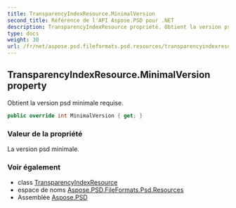```yaml
---
title: TransparencyIndexResource.MinimalVersion
second_title: Référence de l'API Aspose.PSD pour .NET
description: TransparencyIndexResource propriété. Obtient la version psd minimale requise.
type: docs
weight: 30
url: /fr/net/aspose.psd.fileformats.psd.resources/transparencyindexresource/minimalversion/
---
```

## TransparencyIndexResource.MinimalVersion property

Obtient la version psd minimale requise.

```csharp
public override int MinimalVersion { get; }
```

### Valeur de la propriété

La version psd minimale.

### Voir également

* class [TransparencyIndexResource](../)
* espace de noms [Aspose.PSD.FileFormats.Psd.Resources](../../transparencyindexresource/)
* Assemblée [Aspose.PSD](../../../)


